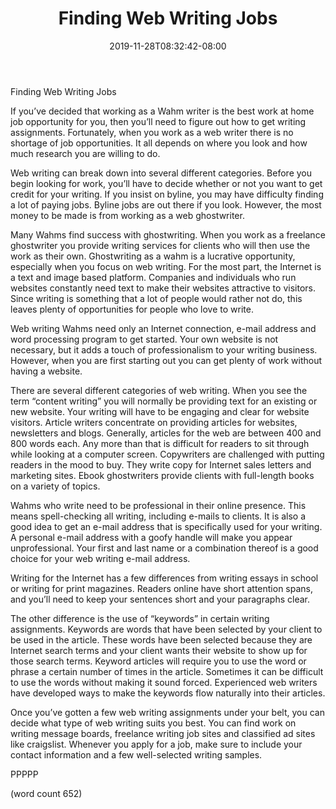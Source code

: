 ﻿---
title: "Finding Web Writing Jobs"
date: 2019-11-28T08:32:42-08:00
description: "WAHM txt Tips for Web Success"
featured_image: "/images/WAHM txt.jpg"
tags: ["WAHM txt"]
---

Finding Web Writing Jobs

If you’ve decided that working as a Wahm writer is the best work at home job opportunity for you, then you’ll need to figure out how to get writing assignments. Fortunately, when you work as a web writer there is no shortage of job opportunities. It all depends on where you look and how much research you are willing to do.

Web writing can break down into several different categories. Before you begin looking for work, you’ll have to decide whether or not you want to get credit for your writing. If you insist on byline, you may have difficulty finding a lot of paying jobs. Byline jobs are out there if you look. However, the most money to be made is from working as a web ghostwriter.

Many Wahms find success with ghostwriting. When you work as a freelance ghostwriter you provide writing services for clients who will then use the work as their own. Ghostwriting as a wahm is a lucrative opportunity, especially when you focus on web writing. For the most part, the Internet is a text and image based platform. Companies and individuals who run websites constantly need text to make their websites attractive to visitors. Since writing is something that a lot of people would rather not do, this leaves plenty of opportunities for people who love to write.

Web writing Wahms need only an Internet connection, e-mail address and word processing program to get started. Your own website is not necessary, but it adds a touch of professionalism to your writing business. However, when you are first starting out you can get plenty of work without having a website. 

There are several different categories of web writing. When you see the term “content writing” you will normally be providing text for an existing or new website. Your writing will have to be engaging and clear for website visitors. Article writers concentrate on providing articles for websites, newsletters and blogs. Generally, articles for the web are between 400 and 800 words each. Any more than that is difficult for readers to sit through while looking at a computer screen. Copywriters are challenged with putting readers in the mood to buy. They write copy for Internet sales letters and marketing sites. Ebook ghostwriters provide clients with full-length books on a variety of topics.

Wahms who write need to be professional in their online presence. This means spell-checking all writing, including e-mails to clients. It is also a good idea to get an e-mail address that is specifically used for your writing. A personal e-mail address with a goofy handle will make you appear unprofessional. Your first and last name or a combination thereof is a good choice for your web writing e-mail address.

Writing for the Internet has a few differences from writing essays in school or writing for print magazines. Readers online have short attention spans, and you’ll need to keep your sentences short and your paragraphs clear. 

The other difference is the use of “keywords” in certain writing assignments. Keywords are words that have been selected by your client to be used in the article. These words have been selected because they are Internet search terms and your client wants their website to show up for those search terms. Keyword articles will require you to use the word or phrase a certain number of times in the article. Sometimes it can be difficult to use the words without making it sound forced. Experienced web writers have developed ways to make the keywords flow naturally into their articles.

Once you’ve gotten a few web writing assignments under your belt, you can decide what type of web writing suits you best. You can find work on writing message boards, freelance writing job sites and classified ad sites like craigslist. Whenever you apply for a job, make sure to include your contact information and a few well-selected writing samples.

PPPPP

(word count 652)





  

